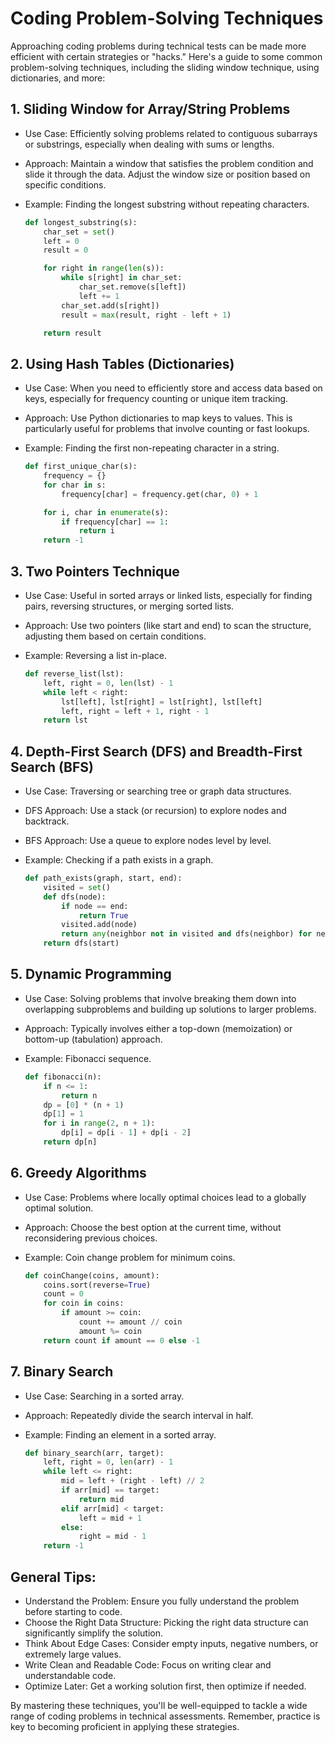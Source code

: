 # Coding Problem-Solving Techniques

Approaching coding problems during technical tests can be made more efficient with certain strategies or "hacks." Here's a guide to some common problem-solving techniques, including the sliding window technique, using dictionaries, and more:

## 1. Sliding Window for Array/String Problems

- Use Case: Efficiently solving problems related to contiguous subarrays or substrings, especially when dealing with sums or lengths.
- Approach: Maintain a window that satisfies the problem condition and slide it through the data. Adjust the window size or position based on specific conditions.
- Example: Finding the longest substring without repeating characters.

    ```python
    def longest_substring(s):
        char_set = set()
        left = 0
        result = 0

        for right in range(len(s)):
            while s[right] in char_set:
                char_set.remove(s[left])
                left += 1
            char_set.add(s[right])
            result = max(result, right - left + 1)

        return result
    ```

## 2. Using Hash Tables (Dictionaries)

- Use Case: When you need to efficiently store and access data based on keys, especially for frequency counting or unique item tracking.
- Approach: Use Python dictionaries to map keys to values. This is particularly useful for problems that involve counting or fast lookups.
- Example: Finding the first non-repeating character in a string.

    ```python
    def first_unique_char(s):
        frequency = {}
        for char in s:
            frequency[char] = frequency.get(char, 0) + 1

        for i, char in enumerate(s):
            if frequency[char] == 1:
                return i
        return -1
    ```

## 3. Two Pointers Technique

- Use Case: Useful in sorted arrays or linked lists, especially for finding pairs, reversing structures, or merging sorted lists.
- Approach: Use two pointers (like start and end) to scan the structure, adjusting them based on certain conditions.
- Example: Reversing a list in-place.

    ```python
    def reverse_list(lst):
        left, right = 0, len(lst) - 1
        while left < right:
            lst[left], lst[right] = lst[right], lst[left]
            left, right = left + 1, right - 1
        return lst
    ```

## 4. Depth-First Search (DFS) and Breadth-First Search (BFS)

- Use Case: Traversing or searching tree or graph data structures.
- DFS Approach: Use a stack (or recursion) to explore nodes and backtrack.
- BFS Approach: Use a queue to explore nodes level by level.
- Example: Checking if a path exists in a graph.

    ```python
    def path_exists(graph, start, end):
        visited = set()
        def dfs(node):
            if node == end:
                return True
            visited.add(node)
            return any(neighbor not in visited and dfs(neighbor) for neighbor in graph[node])
        return dfs(start)
    ```

## 5. Dynamic Programming

- Use Case: Solving problems that involve breaking them down into overlapping subproblems and building up solutions to larger problems.
- Approach: Typically involves either a top-down (memoization) or bottom-up (tabulation) approach.
- Example: Fibonacci sequence.

    ```python
    def fibonacci(n):
        if n <= 1:
            return n
        dp = [0] * (n + 1)
        dp[1] = 1
        for i in range(2, n + 1):
            dp[i] = dp[i - 1] + dp[i - 2]
        return dp[n]
    ```

## 6. Greedy Algorithms

- Use Case: Problems where locally optimal choices lead to a globally optimal solution.
- Approach: Choose the best option at the current time, without reconsidering previous choices.
- Example: Coin change problem for minimum coins.

    ```python
    def coinChange(coins, amount):
        coins.sort(reverse=True)
        count = 0
        for coin in coins:
            if amount >= coin:
                count += amount // coin
                amount %= coin
        return count if amount == 0 else -1
    ```

## 7. Binary Search

- Use Case: Searching in a sorted array.
- Approach: Repeatedly divide the search interval in half.
- Example: Finding an element in a sorted array.

    ```python
    def binary_search(arr, target):
        left, right = 0, len(arr) - 1
        while left <= right:
            mid = left + (right - left) // 2
            if arr[mid] == target:
                return mid
            elif arr[mid] < target:
                left = mid + 1
            else:
                right = mid - 1
        return -1
    ```

## General Tips:

- Understand the Problem: Ensure you fully understand the problem before starting to code.
- Choose the Right Data Structure: Picking the right data structure can significantly simplify the solution.
- Think About Edge Cases: Consider empty inputs, negative numbers, or extremely large values.
- Write Clean and Readable Code: Focus on writing clear and understandable code.
- Optimize Later: Get a working solution first, then optimize if needed.

By mastering these techniques, you'll be well-equipped to tackle a wide range of coding problems in technical assessments. Remember, practice is key to becoming proficient in applying these strategies.

